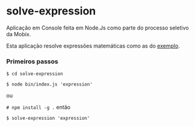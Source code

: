 # solve-expression

Aplicação em Console feita em Node.Js como parte do processo seletivo da Mobix.

Esta aplicação resolve expressões matemáticas como as do [exemplo](https://github.com/PauloHFS/solve-expression/blob/main/expressoes_teste.txt).

### Primeiros passos

`$ cd solve-expression`

`$ node bin/index.js 'expression'`

ou

`# npm install -g .` então

`$ solve-expression 'expression'`
